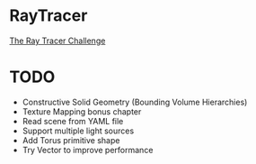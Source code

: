 # RayTracer

[The Ray Tracer Challenge](https://pragprog.com/book/jbtracer/the-ray-tracer-challenge)

# TODO
* Constructive Solid Geometry (Bounding Volume Hierarchies)
* Texture Mapping bonus chapter
* Read scene from YAML file
* Support multiple light sources
* Add Torus primitive shape
* Try Vector<T> to improve performance